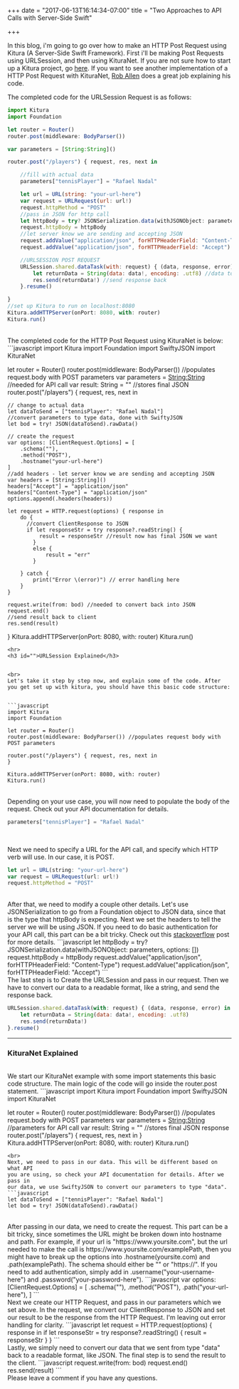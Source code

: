 +++
date = "2017-06-13T16:14:34-07:00"
title = "Two Approaches to API Calls with Server-Side Swift"

+++

In this blog, i'm going to go over how to make an HTTP Post Request using
Kitura (A Server-Side Swift Framework). First i'll be making Post Requests using
URLSession, and then using KituraNet. If you are not
sure how to start up a Kitura project, go
<a href="http://www.kitura.io/en/starter/gettingstarted.html">here</a>. If you
want to see another implementation of a HTTP Post Request with KituraNet,
<a href="https://akrabat.com/posting-data-using-kituranet/">Rob Allen</a>
does a great job explaining his code.  

The completed code for the URLSession Request is as follows:
```javascript
import Kitura
import Foundation

let router = Router()
router.post(middleware: BodyParser())

var parameters = [String:String]()

router.post("/players") { request, res, next in

    //fill with actual data
    parameters["tennisPlayer"] = "Rafael Nadal"

    let url = URL(string: "your-url-here")
    var request = URLRequest(url: url!)
    request.httpMethod = "POST"
    //pass in JSON for http call
    let httpBody = try? JSONSerialization.data(withJSONObject: parameters, options: [])
    request.httpBody = httpBody
    //let server know we are sending and accepting JSON
    request.addValue("application/json", forHTTPHeaderField: "Content-Type")
    request.addValue("application/json", forHTTPHeaderField: "Accept")

    //URLSESSION POST REQUEST
    URLSession.shared.dataTask(with: request) { (data, response, error) in
        let returnData = String(data: data!, encoding: .utf8) //data to String
        res.send(returnData!) //send response back
    }.resume()

}
//set up Kitura to run on localhost:8080
Kitura.addHTTPServer(onPort: 8080, with: router)
Kitura.run()
```
<br>
The completed code for the HTTP Post Request using KituraNet is below:
```javascript
import Kitura
import Foundation
import SwiftyJSON
import KituraNet

let router = Router()
router.post(middleware: BodyParser()) //populates request.body with POST parameters
var parameters = [String:String]() //needed for API call
var result: String = "" //stores final JSON
router.post("/players") { request, res, next in

    // change to actual data
    let dataToSend = ["tennisPlayer": "Rafael Nadal"]
    //convert parameters to type data, done with SwiftyJSON
    let bod = try! JSON(dataToSend).rawData()

    // create the request
    var options: [ClientRequest.Options] = [
        .schema(""),
        .method("POST"),
        .hostname("your-url-here")
    ]
    //add headers - let server know we are sending and accepting JSON
    var headers = [String:String]()
    headers["Accept"] = "application/json"
    headers["Content-Type"] = "application/json"
    options.append(.headers(headers))

    let request = HTTP.request(options) { response in
        do {
          //convert ClientResponse to JSON
          if let responseStr = try response?.readString() {
              result = responseStr //result now has final JSON we want
            }
            else {
                result = "err"
            }

        } catch {
            print("Error \(error)") // error handling here
        }
    }

    request.write(from: bod) //needed to convert back into JSON
    request.end()
    //send result back to client
    res.send(result)
}
Kitura.addHTTPServer(onPort: 8080, with: router)
Kitura.run()
```
<hr>
<h3 id="">URLSession Explained</h3>


<br>
Let's take it step by step now, and explain some of the code. After
you get set up with kitura, you should have this basic code structure:


```javascript
import Kitura
import Foundation

let router = Router()
router.post(middleware: BodyParser()) //populates request body with POST parameters

router.post("/players") { request, res, next in
}

Kitura.addHTTPServer(onPort: 8080, with: router)
Kitura.run()
```
<br>
Depending on your use case, you will now need to populate the body of
the request. Check out your API documentation for details.

```javascript
parameters["tennisPlayer"] = "Rafael Nadal"
```
<br>

Next we need to specify a URL for the API call, and specify which HTTP verb
will use. In our case, it is POST.

```javascript
let url = URL(string: "your-url-here")
var request = URLRequest(url: url!)
request.httpMethod = "POST"
```
<br>
After that, we need to modify a couple other details. Let's use JSONSerialization
to go from a Foundation object to JSON data, since that is the type that
httpBody is expecting. Next we set the headers to tell the server we will be using JSON.
If you need to do basic authentication for your API call, this part can be a bit tricky.
Check out this <a
href="https://stackoverflow.com/questions/24379601/how-to-make-an-http-request-basic-auth-in-swift">
stackoverflow</a> post for more details.
```javascript
let httpBody = try? JSONSerialization.data(withJSONObject: parameters, options: [])
request.httpBody = httpBody
request.addValue("application/json", forHTTPHeaderField: "Content-Type")
request.addValue("application/json", forHTTPHeaderField: "Accept")
```
<br>
The last step is to Create the URLSession and pass in our request. Then we
have to convert our data to a readable format, like a string, and send the
response back.

```javascript
URLSession.shared.dataTask(with: request) { (data, response, error) in
    let returnData = String(data: data!, encoding: .utf8)
    res.send(returnData!)
}.resume()
```
<hr>
<h3 id="">KituraNet Explained</h3>
<br>
We start our KituraNet example with some import statements this basic code
structure. The main logic of the code will go inside the router.post statement.
```javascript
import Kitura
import Foundation
import SwiftyJSON
import KituraNet

let router = Router()
router.post(middleware: BodyParser()) //populates request.body with POST parameters
var parameters = [String:String]() //parameters for API call
var result: String = "" //stores final JSON response
router.post("/players") { request, res, next in
}
Kitura.addHTTPServer(onPort: 8080, with: router)
Kitura.run()
```
<br>
Next, we need to pass in our data. This will be different based on what API
you are using, so check your API documentation for details. After we pass in
our data, we use SwiftyJSON to convert our parameters to type "data".
```javascript
let dataToSend = ["tennisPlayer": "Rafael Nadal"]
let bod = try! JSON(dataToSend).rawData()
```
<br>
After passing in our data, we need to create the request. This part can be a
bit tricky, since sometimes the URL might be broken down into hostname and path.
For example, if your url is "https://www.yoursite.com", but the url needed to make the
call is https://www.yoursite.com/examplePath, then you might have to break up
the options into .hostname(yoursite.com) and .path(examplePath). The schema
should either be "" or "https://". If you need to add authentication, simply
add in .username("your-username-here") and .password("your-password-here").
```javascript
var options: [ClientRequest.Options] = [
    .schema(""),
    .method("POST"),
    .path("your-url-here"),
]
```
<br>
Next we create our HTTP Request, and pass in our parameters which we set above. In the request, we
convert our ClientResponse to JSON and set our result to be the response
from the HTTP Request. I'm leaving out error handling for clarity.
```javascript
let request = HTTP.request(options) { response in
    if let responseStr = try response?.readString() {
        result = responseStr
    }
}
```

<br>
Lastly, we simply need to convert our data that we sent from type "data" back
to a readable format, like JSON. The final step is to send the result to the
client.
```javascript
request.write(from: bod)
request.end()
res.send(result)
```
<br>
Please leave a comment if you have any questions.
